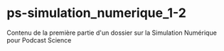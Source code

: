 ps-simulation_numerique_1-2
===========================

Contenu de la première partie d'un dossier sur la Simulation Numérique pour Podcast Science
